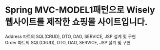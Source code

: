 # Spring MVC-MODEL1패턴으로 Wisely 웹사이트를 제작한 쇼핑몰 사이트입니다.
Address 파트의 SQL(CRUD), DTO, DAO, SERVICE, JSP 설계 및 구현  
Order 파트의 SQL(CRUD), DTO, DAO, SERVICE, JSP 설계 및 구현  
